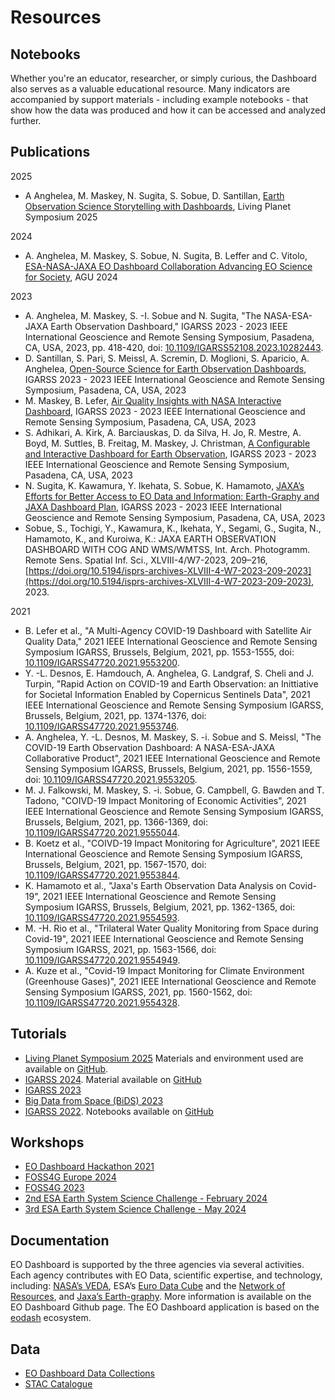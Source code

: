 <script client-only>
  if(window && !customElements.get('eox-itemfilter')) import("@eox/itemfilter");
</script>

<script setup>
  import { ref, onMounted } from 'vue';
  import { withBase, useRouter } from 'vitepress';
  import { trackEvent } from "@eox/pages-theme-eox/src/helpers.js";

  const router = useRouter();
  const items = ref([]);

  const filterProps = [{
    "keys": [
      "title",
      "subtitle",
    ],
    "title": "Search",
    "type": "text",
    "placeholder": "Search in title...",
    "expanded": true
  }
  ];

  onMounted(async () => {
    try {
      const response = await fetch('https://esa-eodashboards.github.io/eodashboard-notebooks/notebooks.json');
      const results = await response.json();
      results.forEach((res)=>{
        if (res.image.startsWith('build')){
          // Adapt image urls in case locally built and not absolute
          res.image = 'https://esa-eodashboards.github.io/eodashboard-notebooks/'+res.image
        }
        });
      items.value = results;

    } catch (error) {
      console.error('Error fetching JSON:', error);
    }
  });

  // Click event handler
  const handleResultClick = (evt) => {
    trackEvent(['notebooks', 'select', evt.detail.link]);
    router.go(withBase(`/notebook?id=${evt.detail.link}`));
  };
</script>

# Resources

## Notebooks

Whether you're an educator, researcher, or simply curious, the Dashboard also serves as a valuable educational resource. Many indicators are accompanied by support materials - including example notebooks - that show how the data was produced and how it can be accessed and analyzed further. 

<client-only>
  <eox-itemfilter
    :items="items"
    titleProperty="title"
    imageProperty="image"
    subTitleProperty="subtitle"
    :filterProperties="filterProps"
    resultType="cards"
    @select="handleResultClick"
  ></eox-itemfilter>
</client-only>


## Publications

2025

- A Anghelea,  M. Maskey,  N. Sugita,  S. Sobue,  D. Santillan, [Earth Observation Science Storytelling with Dashboards](https://lps25.esa.int/programme/programme-session/?id=30A6B8BB-94ED-4B9E-A770-C16C46B6DA28), Living Planet Symposium 2025

2024

- A. Anghelea, M. Maskey, S. Sobue, N. Sugita, B. Leffer and C. Vitolo, [ESA-NASA-JAXA EO Dashboard Collaboration Advancing EO Science for Society](https://agu.confex.com/agu/agu24/meetingapp.cgi/Paper/1540529), AGU 2024

2023

  - A. Anghelea, M. Maskey, S. -I. Sobue and N. Sugita, "The NASA-ESA-JAXA Earth Observation Dashboard," IGARSS 2023 - 2023 IEEE International Geoscience and Remote Sensing Symposium, Pasadena, CA, USA, 2023, pp. 418-420, doi: [10.1109/IGARSS52108.2023.10282443](https://doi.org/10.1109/IGARSS52108.2023.10282443).
  - D. Santillan, S. Pari, S. Meissl, A. Scremin, D. Moglioni, S. Aparicio, A. Anghelea, [Open-Source Science for Earth Observation Dashboards](https://2023.ieeeigarss.org/view_paper.php?PaperNum=3498), IGARSS 2023 - 2023 IEEE International Geoscience and Remote Sensing Symposium, Pasadena, CA, USA, 2023
  - M. Maskey, B. Lefer, [Air Quality Insights with NASA Interactive Dashboard](https://2023.ieeeigarss.org/view_paper.php?PaperNum=3485), IGARSS 2023 - 2023 IEEE International Geoscience and Remote Sensing Symposium, Pasadena, CA, USA, 2023
  - S. Adhikari, A. Kirk, A. Barciauskas, D. da Silva, H. Jo, R. Mestre, A. Boyd, M. Suttles, B. Freitag, M. Maskey, J. Christman, [A Configurable and Interactive Dashboard for Earth Observation](https://2023.ieeeigarss.org/view_paper.php?PaperNum=5280), IGARSS 2023 - 2023 IEEE International Geoscience and Remote Sensing Symposium, Pasadena, CA, USA, 2023
  - N. Sugita, K. Kawamura, Y. Ikehata, S. Sobue, K. Hamamoto, [JAXA’s Efforts for Better Access to EO Data and Information: Earth-Graphy and JAXA Dashboard Plan](https://2023.ieeeigarss.org/view_paper.php?PaperNum=3485#top), IGARSS 2023 - 2023 IEEE International Geoscience and Remote Sensing Symposium, Pasadena, CA, USA, 2023
  - Sobue, S., Tochigi, Y., Kawamura, K., Ikehata, Y., Segami, G., Sugita, N., Hamamoto, K., and Kuroiwa, K.: JAXA EARTH OBSERVATION DASHBOARD WITH COG AND WMS/WMTSS, Int. Arch. Photogramm. Remote Sens. Spatial Inf. Sci., XLVIII-4/W7-2023, 209–216, [https://doi.org/10.5194/isprs-archives-XLVIII-4-W7-2023-209-2023](https://doi.org/10.5194/isprs-archives-XLVIII-4-W7-2023-209-2023), 2023.

2021

  - B. Lefer et al., "A Multi-Agency COVID-19 Dashboard with Satellite Air Quality Data," 2021 IEEE International Geoscience and Remote Sensing Symposium IGARSS, Brussels, Belgium, 2021, pp. 1553-1555, doi: [10.1109/IGARSS47720.2021.9553200](https://ieeexplore.ieee.org/document/9553200).
  - Y. -L. Desnos, E. Hamdouch, A. Anghelea, G. Landgraf, S. Cheli and J. Turpin, "Rapid Action on COVID-19 and Earth Observation: an Inittiative for Societal Information Enabled by Copernicus Sentinels Data", 2021 IEEE International Geoscience and Remote Sensing Symposium IGARSS, Brussels, Belgium, 2021, pp. 1374-1376, doi: [10.1109/IGARSS47720.2021.9553746](https://ieeexplore.ieee.org/document/9553746).
  - A. Anghelea, Y. -L. Desnos, M. Maskey, S. -i. Sobue and S. Meissl, "The COVID-19 Earth Observation Dashboard: A NASA-ESA-JAXA Collaborative Product", 2021 IEEE International Geoscience and Remote Sensing Symposium IGARSS, Brussels, Belgium, 2021, pp. 1556-1559, doi: [10.1109/IGARSS47720.2021.9553205](https://ieeexplore.ieee.org/document/9553205).
  - M. J. Falkowski, M. Maskey, S. -i. Sobue, G. Campbell, G. Bawden and T. Tadono, "COIVD-19 Impact Monitoring of Economic Activities", 2021 IEEE International Geoscience and Remote Sensing Symposium IGARSS, Brussels, Belgium, 2021, pp. 1366-1369, doi: [10.1109/IGARSS47720.2021.9555044](https://ieeexplore.ieee.org/document/9555044).
  - B. Koetz et al., "COIVD-19 Impact Monitoring for Agriculture", 2021 IEEE International Geoscience and Remote Sensing Symposium IGARSS, Brussels, Belgium, 2021, pp. 1567-1570, doi: [10.1109/IGARSS47720.2021.9553844](https://ieeexplore.ieee.org/document/9553844).
  - K. Hamamoto et al., "Jaxa's Earth Observation Data Analysis on Covid-19", 2021 IEEE International Geoscience and Remote Sensing Symposium IGARSS, Brussels, Belgium, 2021, pp. 1362-1365, doi: [10.1109/IGARSS47720.2021.9554593](https://ieeexplore.ieee.org/document/9554593).
  - M. -H. Rio et al., "Trilateral Water Quality Monitoring from Space during Covid-19", 2021 IEEE International Geoscience and Remote Sensing Symposium IGARSS, 2021, pp. 1563-1566, doi: [10.1109/IGARSS47720.2021.9554949](https://ieeexplore.ieee.org/document/9554949).
  - A. Kuze et al., "Covid-19 Impact Monitoring for Climate Environment (Greenhouse Gases)", 2021 IEEE International Geoscience and Remote Sensing Symposium IGARSS, 2021, pp. 1560-1562, doi: [10.1109/IGARSS47720.2021.9554328](https://ntrs.nasa.gov/api/citations/20240000406/downloads/IGARSS2021GHG-Dashboard-%20revision511-1.pdf).

## Tutorials

* [Living Planet Symposium 2025](https://lps25.esa.int/programme/programme-session/?id=7A4E4BC9-92EE-41D3-8A3A-62FF63DC914E) Materials and environment used are available on [GitHub](https://github.com/eurodatacube/2025-LPS-EODashboard).
* [IGARSS 2024](https://www.2024.ieeeigarss.org/tutorials.php#tut10). Material available on [GitHub](https://github.com/eurodatacube/2024-IGARSS-EODashboard)
* [IGARSS 2023](https://2023.ieeeigarss.org/tutorials.php#tut111)
* [Big Data from Space (BiDS) 2023](https://www.bigdatafromspace2023.org/satellite-events)
* [IGARSS 2022](https://igarss2022.org/tutorials.php#tut14). Notebooks available on [GitHub](https://github.com/eurodatacube/notebooks/tree/master/notebooks/contributions/IGARSS2022)

## Workshops

* [EO Dashboard Hackathon 2021](https://www.eodashboardhackathon.org/)
* [FOSS4G Europe 2024](https://talks.osgeo.org/foss4g-europe-2024-workshops/talk/8S3KEA/)
* [FOSS4G 2023](https://talks.osgeo.org/foss4g-2023-workshop/talk/8P89WS/)
* [2nd ESA Earth System Science Challenge - February 2024](https://sciencehub.esa.int/2024/02/08/the-2nd-earth-system-science-workshop-at-esrin-science-hub/)
* [3rd ESA Earth System Science Challenge - May 2024](https://sciencehub.esa.int/2024/05/09/3rd-earth-system-science-challenge/)

## Documentation

EO Dashboard is supported by the three agencies via several activities. Each agency contributes with EO Data, scientific expertise, and technology, including: [NASA’s VEDA](https://www.earthdata.nasa.gov/dashboard/), ESA’s [Euro Data Cube](https://eurodatacube.com) and the [Network of Resources](https://nor-discover.org), and [Jaxa’s Earth-graphy](https://earth.jaxa.jp/en/).
More information is available on the EO Dashboard Github page.
The EO Dashboard application is based on the [eodash](https://eodash.org/) ecosystem.

## Data

* [EO Dashboard Data Collections](https://github.com/ESA-eodashboards/eodashboard-catalog/tree/main/collections)
* [STAC Catalogue](https://radiantearth.github.io/stac-browser/#/external/ESA-eodashboards.github.io/eodashboard-catalog/trilateral/catalog.json?.language=en)
